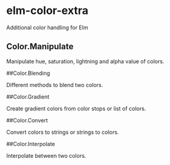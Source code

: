 # elm-color-extra
Additional color handling for Elm

## Color.Manipulate

Manipulate hue, saturation, lightning and alpha value of colors.

##Color.Blending

Different methods to blend two colors.

##Color.Gradient

Create gradient colors from color stops or list of colors.

##Color.Convert

Convert colors to strings or strings to colors.

##Color.Interpolate

Interpolate between two colors.

